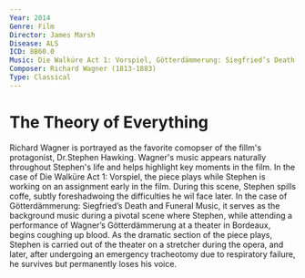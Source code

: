 ```yaml
---
Year: 2014
Genre: Film
Director: James Marsh
Disease: ALS
ICD: 8B60.0
Music: Die Walküre Act 1: Vorspiel, Götterdämmerung: Siegfried’s Death and Funeral music
Composer: Richard Wagner (1813-1883)
Type: Classical
---
```


# The Theory of Everything

Richard Wagner is portrayed as the favorite comopser of the fillm's protagonist, Dr.Stephen Hawking. Wagner's music appears naturally throughout Stephen's life and helps highlight key moments in the film. In the case of Die Walküre Act 1: Vorspiel, the piece plays while Stephen is working on an assignment early in the film. During this scene, Stephen spills coffe, subtly foreshadwoing the difficulties he wil face later. In the case of Götterdämmerung: Siegfried’s Death and Funeral Music, it serves as the background music during a pivotal scene where Stephen, while attending a performance of Wagner’s Götterdämmerung at a theater in Bordeaux, begins coughing up blood. As the dramatic section of the piece plays, Stephen is carried out of the theater on a stretcher during the opera, and later, after undergoing an emergency tracheotomy due to respiratory failure, he survives but permanently loses his voice.
